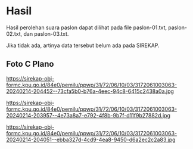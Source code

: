 # Hasil

Hasil perolehan suara paslon dapat dilihat pada file paslon-01.txt, paslon-02.txt, dan paslon-03.txt.

Jika tidak ada, artinya data tersebut belum ada pada SIREKAP.

## Foto C Plano

https://sirekap-obj-formc.kpu.go.id/84e0/pemilu/ppwp/31/72/06/10/03/3172061003063-20240214-204452--73cfa5b0-b76a-4eec-94c8-6415c2438a0a.jpg

https://sirekap-obj-formc.kpu.go.id/84e0/pemilu/ppwp/31/72/06/10/03/3172061003063-20240214-203957--4e73a8a7-e792-4f8b-9b7f-d11f9b27882d.jpg

https://sirekap-obj-formc.kpu.go.id/84e0/pemilu/ppwp/31/72/06/10/03/3172061003063-20240214-204051--ebba327d-4cd9-4ea8-9450-d6a2ec2c2a83.jpg
